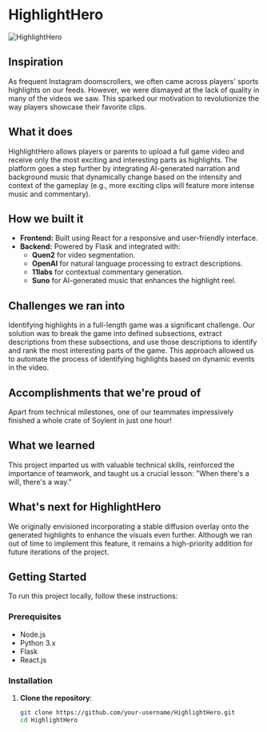 # HighlightHero

![HighlightHero](https://github.com/user-attachments/assets/2e9ac83e-0d86-4d51-948d-9e121016688d)

## Inspiration
As frequent Instagram doomscrollers, we often came across players' sports highlights on our feeds. However, we were dismayed at the lack of quality in many of the videos we saw. This sparked our motivation to revolutionize the way players showcase their favorite clips.

## What it does
HighlightHero allows players or parents to upload a full game video and receive only the most exciting and interesting parts as highlights. The platform goes a step further by integrating AI-generated narration and background music that dynamically change based on the intensity and context of the gameplay (e.g., more exciting clips will feature more intense music and commentary).

## How we built it
- **Frontend:** Built using React for a responsive and user-friendly interface.
- **Backend:** Powered by Flask and integrated with:
  - **Quen2** for video segmentation.
  - **OpenAI** for natural language processing to extract descriptions.
  - **11labs** for contextual commentary generation.
  - **Suno** for AI-generated music that enhances the highlight reel.

## Challenges we ran into
Identifying highlights in a full-length game was a significant challenge. Our solution was to break the game into defined subsections, extract descriptions from these subsections, and use those descriptions to identify and rank the most interesting parts of the game. This approach allowed us to automate the process of identifying highlights based on dynamic events in the video.

## Accomplishments that we're proud of
Apart from technical milestones, one of our teammates impressively finished a whole crate of Soylent in just one hour!

## What we learned
This project imparted us with valuable technical skills, reinforced the importance of teamwork, and taught us a crucial lesson: "When there's a will, there's a way."

## What's next for HighlightHero
We originally envisioned incorporating a stable diffusion overlay onto the generated highlights to enhance the visuals even further. Although we ran out of time to implement this feature, it remains a high-priority addition for future iterations of the project.

## Getting Started

To run this project locally, follow these instructions:

### Prerequisites
- Node.js
- Python 3.x
- Flask
- React.js

### Installation
1. **Clone the repository**:

   ```bash
   git clone https://github.com/your-username/HighlightHero.git
   cd HighlightHero
